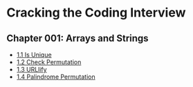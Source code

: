 # Cracking the Coding Interview

## Chapter 001: Arrays and Strings

- [1.1 Is Unique](./chapter-001/is-unique)
- [1.2 Check Permutation](./chapter-001/check-permutation)
- [1.3 URLlify](./chapter-001/urlify)
- [1.4 Palindrome Permutation](./chapter-001/palindrome-permutation)
